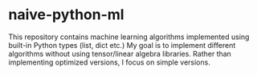 # naive-python-ml
This repository contains machine learning algorithms implemented using built-in Python types (list, dict etc.) My goal is to implement different algorithms without using tensor/linear algebra libraries. Rather than implementing optimized versions, I focus on simple versions.
